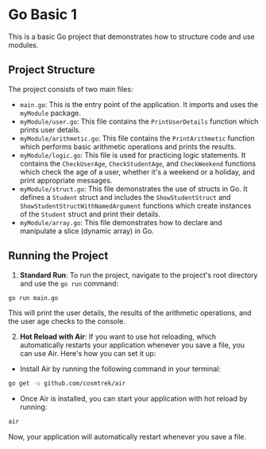 # Go Basic 1

This is a basic Go project that demonstrates how to structure code and use modules.

## Project Structure

The project consists of two main files:

- `main.go`: This is the entry point of the application. It imports and uses the `myModule` package.
- `myModule/user.go`: This file contains the `PrintUserDetails` function which prints user details.
- `myModule/arithmetic.go`: This file contains the `PrintArithmetic` function which performs basic arithmetic operations and prints the results.
- `myModule/logic.go`: This file is used for practicing logic statements. It contains the `CheckUserAge`, `CheckStudentAge`, and `CheckWeekend` functions which check the age of a user, whether it's a weekend or a holiday, and print appropriate messages.
- `myModule/struct.go`: This file demonstrates the use of structs in Go. It defines a `Student` struct and includes the `ShowStudentStruct` and `ShowStudentStructWithNamedArgument` functions which create instances of the `Student` struct and print their details.
- `myModule/array.go`: This file demonstrates how to declare and manipulate a slice (dynamic array) in Go.


## Running the Project

1. **Standard Run**: To run the project, navigate to the project's root directory and use the `go run` command:

```bash
go run main.go
```

This will print the user details, the results of the arithmetic operations, and the user age checks to the console.

2. **Hot Reload with Air**: If you want to use hot reloading, which automatically restarts your application whenever you save a file, you can use Air. Here's how you can set it up:

- Install Air by running the following command in your terminal:

```bash
go get -u github.com/cosmtrek/air
```

- Once Air is installed, you can start your application with hot reload by running:

```bash
air
```

Now, your application will automatically restart whenever you save a file.